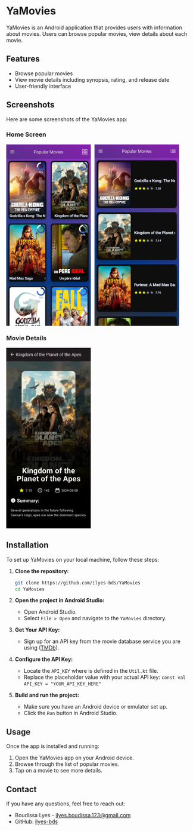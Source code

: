 # YaMovies

YaMovies is an Android application that provides users with information about movies. Users can browse popular movies, view details about each movie.

## Features

- Browse popular movies
- View movie details including synopsis, rating, and release date
- User-friendly interface

## Screenshots

Here are some screenshots of the YaMovies app:

### Home Screen
<div style="display: flex;">
  <img src="screenshots/home_screen.jpg" alt="Home Screen Grid" width="45%">
  <img src="screenshots/home_screen_list.jpg" alt="Home Screen List" width="45%" style="margin-left: 10px;">
</div>

### Movie Details
<img src="screenshots/movie_details.jpg" alt="Movie Details" width="45%">


## Installation

To set up YaMovies on your local machine, follow these steps:

1. **Clone the repository:**
    ```bash
    git clone https://github.com/ilyes-bds/YaMovies
    cd YaMovies
    ```
    
2. **Open the project in Android Studio:**
    - Open Android Studio.
    - Select `File > Open` and navigate to the `YaMovies` directory.

3. **Get Your API Key:**
    - Sign up for an API key from the movie database service you are using ([TMDb](https://www.themoviedb.org/)).

4. **Configure the API Key:**
    - Locate the `API_KEY` where is defined in the `Util.kt` file.
    - Replace the placeholder value with your actual API key:
      ```const val API_KEY = "YOUR_API_KEY_HERE"```

4. **Build and run the project:**
    
    - Make sure you have an Android device or emulator set up.
    - Click the `Run` button in Android Studio.

## Usage

Once the app is installed and running:

1. Open the YaMovies app on your Android device.
2. Browse through the list of popular movies.
3. Tap on a movie to see more details.

## Contact

If you have any questions, feel free to reach out:

- Boudissa Lyes - [ilyes.boudissa.123@gmail.com](mailto:ilyes.boudissa.123@gmail.com)
- GitHub: [ilyes-bds](https://github.com/ilyes-bds)
